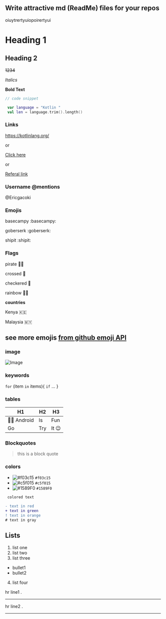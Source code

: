 ## Write attractive md (ReadMe) files for your repos
oiuytrertyuiopoirertyui
# Heading 1

## Heading 2

~~1234~~ 

_Italics_

**Bold Text** 
 
```Kotlin
// code snippet

 var language = "Kotlin "
 val len = language.trim().length()
```
### Links

https://kotlinlang.org/

or

[Click here](https://kotlinlang.org/  "Normal link")

or

[Referal link](README.md "Refers to a file within the repo")


### Username @mentions
@Ericgacoki

### Emojis

basecampy    :basecampy:

goberserk    :goberserk:

shipit       :shipit:

### Flags

pirate :pirate_flag:

crossed :crossed_flags:

checkered :checkered_flag:

rainbow :rainbow_flag:

**countries** 

Kenya :kenya:

Malaysia :malaysia:

## see more emojis [from github emoji API](https://github.com/ikatyang/emoji-cheat-sheet/blob/master/README.md#github-custom-emoji "Github Emojis")

### image

![Image](https://image.shutterstock.com/image-photo/image-260nw-1418646482.jpg "sample image")

### keywords

`for` (item `in` items){ `if` ... }

### tables

|                H1      |   H2  |    H3    |
|                  ---   |  ---  |   ---    |
| :technologist: Android |  Is   |    Fun   |
|                Go      |  Try  |It :wink: |

### Blockquotes

> this is a block quote

### colors

- ![#f03c15](https://via.placeholder.com/15/f03c15/000000?text=+) `#f03c15`
- ![#c5f015](https://via.placeholder.com/15/c5f015/000000?text=+) `#c5f015`
- ![#1589F0](https://via.placeholder.com/15/1589F0/000000?text=+) `#1589F0`


```diff
 colored text
 
- text in red
+ text in green
! text in orange
# text in gray
```

## Lists

1. list one 
2. list two
3. list three

- bullet1
- bullet2

4. list four

hr line1 .
___


hr line2 .

***
